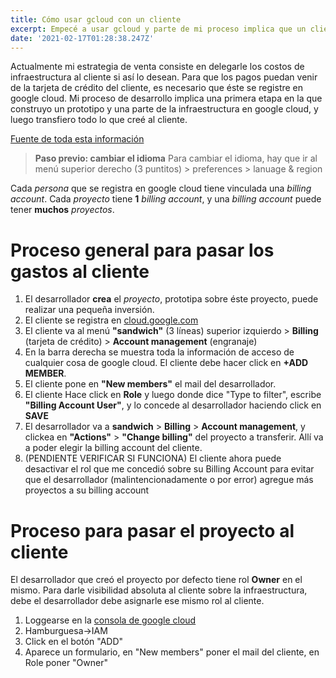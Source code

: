 ```yaml
---
title: Cómo usar gcloud con un cliente
excerpt: Empecé a usar gcloud y parte de mi proceso implica que un cliente use la consola
date: '2021-02-17T01:28:38.247Z'
---
```

Actualmente mi estrategia de venta consiste en delegarle los costos de infraestructura al cliente si así lo desean. Para que los pagos puedan venir de la tarjeta de crédito del cliente, es necesario que éste se registre en google cloud. Mi proceso de desarrollo implica una primera etapa en la que construyo un prototipo y una parte de la infraestructura en google cloud, y luego transfiero todo lo que creé al cliente. 

[Fuente de toda esta información](https://cloud.google.com/billing/docs/how-to/modify-project)

> **Paso previo: cambiar el idioma**
> Para cambiar el idioma, hay que ir al menú superior derecho (3 puntitos) > preferences > lanuage & region

Cada _persona_ que se registra en google cloud tiene vinculada una _billing account_. Cada _proyecto_ tiene **1** _billing account_, y una _billing account_ puede tener **muchos** _proyectos_.

# Proceso general para pasar los gastos al cliente
1. El desarrollador **crea** el _proyecto_, prototipa sobre éste proyecto, puede realizar una pequeña inversión.
2. El cliente se registra en [cloud.google.com](https://cloud.google.com)
3. El cliente va al menú **"sandwich"** (3 líneas) superior izquierdo > **Billing** (tarjeta de crédito) > **Account management** (engranaje)
4. En la barra derecha se muestra toda la información de acceso de cualquier cosa de google cloud. El cliente debe hacer click en **+ADD MEMBER**.
5. El cliente pone en **"New members"** el mail del desarrollador.
6. El cliente Hace click en **Role** y luego donde dice "Type to filter", escribe **"Billing Account User"**, y lo concede al desarrollador haciendo click en **SAVE**
7. El desarrollador va a **sandwich** > **Billing** > **Account management**, y clickea en **"Actions"** > **"Change billing"** del proyecto a transferir. Allí va a poder elegir la billing account del cliente.
8. (PENDIENTE VERIFICAR SI FUNCIONA) El cliente ahora puede desactivar el rol que me concedió sobre su Billing Account para evitar que el desarrollador (malintencionadamente o por error) agregue más proyectos a su billing account

# Proceso para pasar el proyecto al cliente
El desarrollador que creó el proyecto por defecto tiene rol **Owner** en el mismo. Para darle visibilidad absoluta al cliente sobre la infraestructura, debe el desarrollador debe asignarle ese mismo rol al cliente.
1. Loggearse en la [consola de google cloud]((https://console.cloud.google.com))
2. Hamburguesa->IAM
3. Click en el botón "ADD"
4. Aparece un formulario, en "New members" poner el mail del cliente, en Role poner "Owner"
